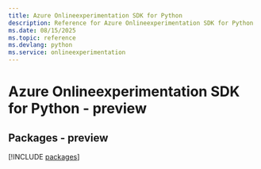 ```yaml
---
title: Azure Onlineexperimentation SDK for Python
description: Reference for Azure Onlineexperimentation SDK for Python
ms.date: 08/15/2025
ms.topic: reference
ms.devlang: python
ms.service: onlineexperimentation
---
```

# Azure Onlineexperimentation SDK for Python - preview
## Packages - preview
[!INCLUDE [packages](onlineexperimentation-index.md)]